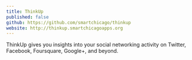```yaml
---
title: ThinkUp
published: false
github: https://github.com/smartchicago/thinkup
website: http://thinkup.smartchicagoapps.org
---
```


ThinkUp gives you insights into your social networking activity on Twitter, Facebook, Foursquare, Google+, and beyond.